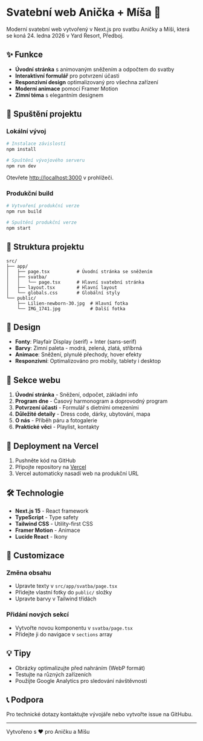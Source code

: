 # Svatební web Anička + Míša 💍

Moderní svatební web vytvořený v Next.js pro svatbu Aničky a Míši, která se koná 24. ledna 2026 v Yard Resort, Předboj.

## ✨ Funkce

- **Úvodní stránka** s animovaným sněžením a odpočtem do svatby
- **Interaktivní formulář** pro potvrzení účasti
- **Responzivní design** optimalizovaný pro všechna zařízení
- **Moderní animace** pomocí Framer Motion
- **Zimní téma** s elegantním designem

## 🚀 Spuštění projektu

### Lokální vývoj

```bash
# Instalace závislostí
npm install

# Spuštění vývojového serveru
npm run dev
```

Otevřete [http://localhost:3000](http://localhost:3000) v prohlížeči.

### Produkční build

```bash
# Vytvoření produkční verze
npm run build

# Spuštění produkční verze
npm start
```

## 📁 Struktura projektu

```
src/
├── app/
│   ├── page.tsx          # Úvodní stránka se sněžením
│   ├── svatba/
│   │   └── page.tsx      # Hlavní svatební stránka
│   ├── layout.tsx        # Hlavní layout
│   └── globals.css       # Globální styly
└── public/
    ├── Lilien-newborn-30.jpg  # Hlavní fotka
    └── IMG_1741.jpg           # Další fotka
```

## 🎨 Design

- **Fonty**: Playfair Display (serif) + Inter (sans-serif)
- **Barvy**: Zimní paleta - modrá, zelená, zlatá, stříbrná
- **Animace**: Sněžení, plynulé přechody, hover efekty
- **Responzivní**: Optimalizováno pro mobily, tablety i desktop

## 📱 Sekce webu

1. **Úvodní stránka** - Sněžení, odpočet, základní info
2. **Program dne** - Časový harmonogram a doprovodný program
3. **Potvrzení účasti** - Formulář s dietními omezeními
4. **Důležité detaily** - Dress code, dárky, ubytování, mapa
5. **O nás** - Příběh páru a fotogalerie
6. **Praktické věci** - Playlist, kontakty

## 🚀 Deployment na Vercel

1. Pushněte kód na GitHub
2. Připojte repository na [Vercel](https://vercel.com)
3. Vercel automaticky nasadí web na produkční URL

## 🛠️ Technologie

- **Next.js 15** - React framework
- **TypeScript** - Type safety
- **Tailwind CSS** - Utility-first CSS
- **Framer Motion** - Animace
- **Lucide React** - Ikony

## 📝 Customizace

### Změna obsahu
- Upravte texty v `src/app/svatba/page.tsx`
- Přidejte vlastní fotky do `public/` složky
- Upravte barvy v Tailwind třídách

### Přidání nových sekcí
- Vytvořte novou komponentu v `svatba/page.tsx`
- Přidejte ji do navigace v `sections` array

## 💡 Tipy

- Obrázky optimalizujte před nahráním (WebP formát)
- Testujte na různých zařízeních
- Použijte Google Analytics pro sledování návštěvnosti

## 📞 Podpora

Pro technické dotazy kontaktujte vývojáře nebo vytvořte issue na GitHubu.

---

Vytvořeno s ❤️ pro Aničku a Míšu
